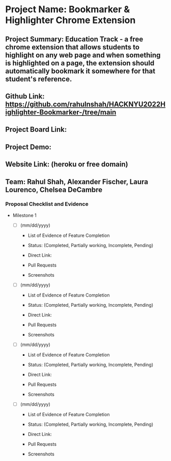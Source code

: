 # Project Name: Bookmarker & Highlighter Chrome Extension 
## Project Summary: Education Track - a free chrome extension that allows students to highlight on any web page and when something is highlighted on a page, the extension should automatically bookmark it somewhere for that student's reference. 
## Github Link: https://github.com/rahulnshah/HACKNYU2022Highlighter-Bookmarker-/tree/main
## Project Board Link: 
## Project Demo: 
## Website Link: (heroku or free domain)
## Team: Rahul Shah, Alexander Fischer, Laura Lourenco, Chelsea DeCambre

<!--
### Line item / Feature template (use this for each bullet point)
#### Don't delete this

- [ ] \(mm/dd/yyyy of completion) Feature Title (from the proposal bullet point, if it's a sub-point indent it properly)
  -  List of Evidence of Feature Completion
    - Status: Pending (Completed, Partially working, Incomplete, Pending)
    - Direct Link: (Direct link to the file or files in heroku prod for quick testing (even if it's a protected page))
    - Pull Requests
      - PR link #1 (repeat as necessary)
    - Screenshots
      - Screenshot #1 (paste the image so it uploads to github) (repeat as necessary)
        - Screenshot #1 description explaining what you're trying to show
### End Line item / Feature Template
--> 
### Proposal Checklist and Evidence

- Milestone 1
  - [ ] \(mm/dd/yyyy) 
    -  List of Evidence of Feature Completion
      - Status: (Completed, Partially working, Incomplete, Pending)
      - Direct Link: 
      - Pull Requests
        
      - Screenshots

  - [ ] \(mm/dd/yyyy) 
    -  List of Evidence of Feature Completion
      - Status: (Completed, Partially working, Incomplete, Pending)
      - Direct Link: 
      - Pull Requests

      - Screenshots

  - [ ] \(mm/dd/yyyy)
    -  List of Evidence of Feature Completion
      - Status: (Completed, Partially working, Incomplete, Pending)
      - Direct Link: 
      - Pull Requests

      - Screenshots

  - [ ] \(mm/dd/yyyy) 
    -  List of Evidence of Feature Completion
      - Status: (Completed, Partially working, Incomplete, Pending)
      - Direct Link: 
      - Pull Requests

      - Screenshots

